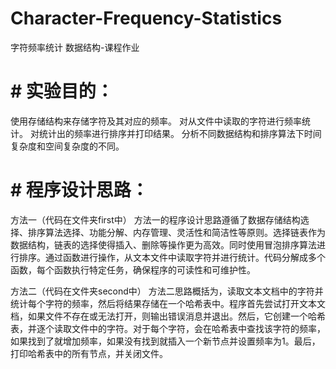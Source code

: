 # Character-Frequency-Statistics
字符频率统计
数据结构-课程作业

# # 实验目的：
使用存储结构来存储字符及其对应的频率。
对从文件中读取的字符进行频率统计。
对统计出的频率进行排序并打印结果。
分析不同数据结构和排序算法下时间复杂度和空间复杂度的不同。

# # 程序设计思路：
方法一（代码在文件夹first中）
方法一的程序设计思路遵循了数据存储结构选择、排序算法选择、功能分解、内存管理、灵活性和简洁性等原则。选择链表作为数据结构，链表的选择使得插入、删除等操作更为高效。同时使用冒泡排序算法进行排序。通过函数进行操作，从文本文件中读取字符并进行统计。代码分解成多个函数，每个函数执行特定任务，确保程序的可读性和可维护性。

方法二（代码在文件夹second中）
方法二思路概括为，读取文本文档中的字符并统计每个字符的频率，然后将结果存储在一个哈希表中。程序首先尝试打开文本文档，如果文件不存在或无法打开，则输出错误消息并退出。然后，它创建一个哈希表，并逐个读取文件中的字符。对于每个字符，会在哈希表中查找该字符的频率，如果找到了就增加频率，如果没有找到就插入一个新节点并设置频率为1。最后，打印哈希表中的所有节点，并关闭文件。
